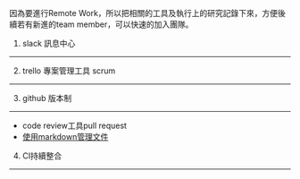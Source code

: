 因為要進行Remote Work，所以把相關的工具及執行上的研究記錄下來，方便後續若有新進的team member，可以快速的加入團隊。



1. slack 訊息中心
---

2. trello 專案管理工具 scrum
---

3. github 版本制
---
* code review工具pull request
* [使用markdown管理文件](使用markdown及github.md)

4. CI持續整合
---
